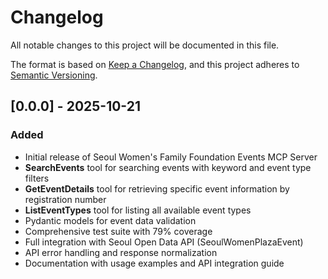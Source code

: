 # Changelog

All notable changes to this project will be documented in this file.

The format is based on [Keep a Changelog](https://keepachangelog.com/en/1.0.0/),
and this project adheres to [Semantic Versioning](https://semver.org/spec/v2.0.0.html).

## [0.0.0] - 2025-10-21

### Added
- Initial release of Seoul Women's Family Foundation Events MCP Server
- **SearchEvents** tool for searching events with keyword and event type filters
- **GetEventDetails** tool for retrieving specific event information by registration number
- **ListEventTypes** tool for listing all available event types
- Pydantic models for event data validation
- Comprehensive test suite with 79% coverage
- Full integration with Seoul Open Data API (SeoulWomenPlazaEvent)
- API error handling and response normalization
- Documentation with usage examples and API integration guide
